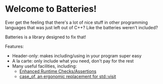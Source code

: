 # Welcome to Batteries!

Ever get the feeling that there's a lot of nice stuff in other
programming languages that was just left out of C++?  Like the
batteries weren't included?

Batteries is a library designed to fix that!

Features:

- Header-only: makes including/using in your program super easy
- A la carte: only include what you need, don't pay for the rest
- Many useful facilities, including:
  - [Enhanced Runtime Checks/Assertions](/reference/assert.hpp.html)
  - [case_of, an ergonomic replacement for std::visit](/reference/case_of.hpp.html)

<!-- Guides: TODO; adding diagnostics to your program, C++
metaprogramming for humans, using patterns from functional programming
in C++, ...? -->
